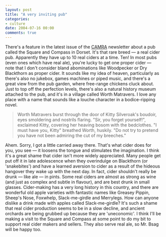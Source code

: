 ```yaml
---
layout: post
title: "A very inviting pub"
categories:
- culture
date: 2004-07-16 00:00
comments: true
---
```


<p>There's a feature in the latest issue of the <a href="http://www.camra.org.uk/SHWebClass.ASP?WCI=ShowCat&CatID=1" title="The Campaign for Real Ale">CAMRA</a> newsletter about a pub called the Square and Compass in Dorset. It's that rare breed &mdash; a real cider pub. Apparently they have up to 10 real ciders at a time. Ten! In most pubs (even ones which have real ale), you're lucky to get one proper cider &mdash; note that I don't consider bland abominations like Woodpecker or Dry Blackthorn as proper cider. It sounds like my idea of heaven, particularly as there's also no jukebox, games machines or piped music, and there's a great view from the pub garden, where free-range chickens cluck about. Just to top off the perfection levels, there's also a natural history museum attached to the pub, and it's in a village called Worth Matravers. I love any place with a name that sounds like a louche character in a bodice-ripping novel.</p><blockquote><p>Worth Matravers burst through the door of Kitty Silveroak's boudoir, eyes smoldering and nostrils flaring. "Sir, you forget yourself!", exclaimed Kitty, covering her heaving bosom with the bedclothes. "I must have you, Kitty" breathed Worth, huskily. "Do not try to pretend you have not been admiring the cut of my breeches."</p></blockquote><p>Ahem. Sorry, I got a little carried away there. That's what cider does for you, you see &mdash; it loosens the tongue and stimulates the imagination. I think it's a great shame that cider isn't more widely appreciated. Many people get put off it in late adolescence when they overindulge on Blackthorn (or 'snakebites') and have a learned aversion to cider as a result of the hideous hangover they wake up with the next day. In fact, cider shouldn't really be drunk &mdash; like ale &mdash; in pints. Some real ciders are almost as strong as wine (and just as complex and subtle in flavour), and are best drunk in small glasses. Cider-making has a very long history in this country, and there are wonderful old apple varieties with fantastic names like Greasey Pippin, Sheep's Nose, Foxwhelp, Slack-me-girdle and Merrylegs. How can anyone dislike a drink made with apples called Slack-me-girdle? It's such a shame that real cider production seems to be in a slow decline, and ancient orchards are being grubbed up because they are 'uneconomic'. I think I'll be making a visit to the Square and Compass at some point to do my bit to support real cider makers and sellers. They also serve real ale, so Mr. Bsag will be happy too.</p>


